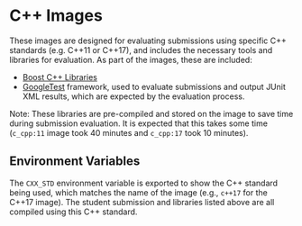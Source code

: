 # C++ Images

These images are designed for evaluating submissions using specific C++ standards (e.g. C++11 or C++17), and includes the necessary tools and libraries for evaluation. As part of the images, these are included:

- [Boost C++ Libraries](https://www.boost.org)
- [GoogleTest](https://github.com/google/googletest) framework, used to evaluate submissions and output JUnit XML results, which are expected by the evaluation process.


Note: These libraries are pre-compiled and stored on the image to save time during submission evaluation.
It is expected that this takes some time (`c_cpp:11` image took 40 minutes and `c_cpp:17` took 10 minutes).

## Environment Variables

The `CXX_STD` environment variable is exported to show the C++ standard being used, which matches the name 
of the image (e.g., `c++17` for the C++17 image). The student submission and libraries listed above are all 
compiled using this C++ standard.
